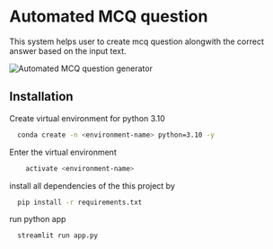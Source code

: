 # Automated MCQ question
This system helps user to create mcq question alongwith the correct answer based on the input text.

![Automated MCQ question generator](https://github.com/saurabhznaikz/Automated_MCQ_generator/blob/main/mcq%20generator.gif)

## Installation
Create virtual environment for python 3.10

```bash
  conda create -n <environment-name> python=3.10 -y
```
Enter the virtual environment
```bash
    activate <environment-name>
```
install all dependencies of the this project by 
```bash
  pip install -r requirements.txt
```
run python app
```bash
  streamlit run app.py
```
